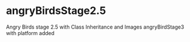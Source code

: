 # angryBirdsStage2.5
Angry Birds stage 2.5 with Class Inheritance and Images
angryBirdStage3 with platform added
